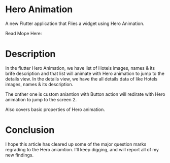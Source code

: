 # Hero Animation

A new Flutter application that Flies a widget using Hero Animation.

Read Mope Here: 

# Description
In the flutter Hero Animation, we have list of Hotels images, names & its brife description and that list will animate with Hero animation to jump to the details view. In the details view, we have the all details data of like Hotels images, names & its description.

The onther one is custom aniantion with Button action will redirate with Hero animation to jump to the screen 2.

Also covers basic properties of Hero animation.

# Conclusion 
I hope this article has cleared up some of the major question marks regrading to the Hero aniamtion. I’ll keep digging, and will report all of my new findings.
